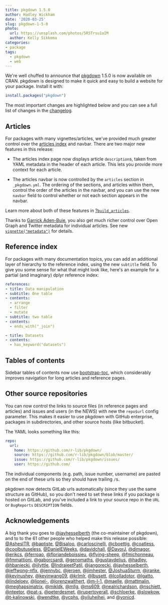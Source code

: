 ```yaml
---
title: pkgdown 1.5.0
author: Hadley Wickham
date: '2020-03-25'
slug: pkgdown-1-5-0
photo:
  url: https://unsplash.com/photos/5R5Trsu1aIM
  author: Kelly Sikkema
categories:
- package
tags:
  - pkgdown
  - web
---
```


We're well chuffed to announce that [pkgdown](https://pkgdown.r-lib.org/) 1.5.0 is now available on CRAN. pkgdown is designed to make it quick and easy to build a website for your package. Install it with:


```r
install.packages("pkgdown")
```

The most important changes are highlighted below and you can see a full list of changes in the [changelog](https://pkgdown.r-lib.org/news/).

## Articles

For packages with many vignettes/articles, we've provided much greater control over the [articles index](https://pkgdown.r-lib.org/articles) and navbar. There are two major new features in this release:
  
* The articles index page now displays article `description`s, taken from 
  YAML metadata in the header of each article. This lets you provide 
  more context for each article.
  
* The articles navbar is now controlled by the `articles` section in
  `_pkgdown.yml`. The ordering of the sections, and articles within
  them, control the order of the articles in the navbar, and you can
  use the new `navbar` field to control whether or not each section
  appears in the navbar.

Learn more about both of these features in [?`build_articles`](https://pkgdown.r-lib.org/reference/build_articles.html#index-and-navbar).

Thanks to [Garrick Aden-Buie](https://github.com/gadenbuie), you also get much richer control over Open Graph and Twitter metadata for individual articles. See new [`vignette("metadata")`](https://pkgdown.r-lib.org/articles/metadata.html) for details.

## Reference index

For packages with many documentation topics, you can add an additional layer of hierarchy to the reference index, using the new `subtitle` field. To give you some sense for what that might look like, here's an example for a partial (and imaginary) dplyr reference index:

```yaml
references:
- title: Data manipulation
- subtitle: One table
- contents:
  - arrange
  - filter
  - mutate
- subtitle: two table
- contents:
  - ends_with("_join")

- title: Datasets
- contents: 
  - has_keyword("datasets")
```

## Tables of contents

Sidebar tables of contents now use [bootstrap-toc](https://afeld.github.io/bootstrap-toc/), which considerably improves navigation for long articles and reference pages.

## Other source repositories

You can now control the links to source files (in reference pages and articles) and issues and users (in the NEWS) with new the `repo$url` config parameter. This makes it easier to use pkgdown with GitHub enterprise, packages in subdirectories, and other source hosts (like bitbucket). 

The YAML looks something like this:
  
```yaml
repo:
  url:
    home: https://github.com/r-lib/pkgdown/
    source: https://github.com/r-lib/pkgdown/blob/master/
    issue: https://github.com/r-lib/pkgdown/issues/
    user: https://github.com/
```

The individual components (e.g. path, issue number, username) are pasted on the end of these urls so they should have trailing `/`s.

pkgdown now detects GitLab urls automatically (since they use the same structure as GitHub), so you don't need to set these links if you package is hosted on GitLab, and you've included a link to your source repo in the `URL` or `BugReports` `DESCRIPTION` fields.

## Acknowledgements

A big thank you goes to [&#x0040;jayhesselberth](https://github.com/jayhesselberth) (the co-maintainer of pkgdown), and to to the 61 other people who helped make this release possible: 
[&#x0040;AshesITR](https://github.com/AshesITR),  [&#x0040;baptiste](https://github.com/baptiste), [&#x0040;Bisaloo](https://github.com/Bisaloo), [&#x0040;carloscinelli](https://github.com/carloscinelli), [&#x0040;cboettig](https://github.com/cboettig), [&#x0040;coatless](https://github.com/coatless), [&#x0040;coolbutuseless](https://github.com/coolbutuseless), [&#x0040;DanielEWeeks](https://github.com/DanielEWeeks), [&#x0040;davidchall](https://github.com/davidchall), [&#x0040;DavorJ](https://github.com/DavorJ), [&#x0040;dimagor](https://github.com/dimagor), [&#x0040;erikcs](https://github.com/erikcs), [&#x0040;ferroao](https://github.com/ferroao), [&#x0040;floriandeboissieu](https://github.com/floriandeboissieu), [&#x0040;flying-sheep](https://github.com/flying-sheep), [&#x0040;fmichonneau](https://github.com/fmichonneau), [&#x0040;fmmattioni](https://github.com/fmmattioni), [&#x0040;gaborcsardi](https://github.com/gaborcsardi), [&#x0040;genomaths](https://github.com/genomaths), [&#x0040;gustavdelius](https://github.com/gustavdelius), [&#x0040;hadley](https://github.com/hadley), [&#x0040;hbaniecki](https://github.com/hbaniecki), [&#x0040;ijlyttle](https://github.com/ijlyttle), [&#x0040;IndrajeetPatil](https://github.com/IndrajeetPatil), [&#x0040;jangorecki](https://github.com/jangorecki), [&#x0040;jayhesselberth](https://github.com/jayhesselberth), [&#x0040;jeffwong-nflx](https://github.com/jeffwong-nflx), [&#x0040;jennybc](https://github.com/jennybc), [&#x0040;jeroen](https://github.com/jeroen), [&#x0040;jimhester](https://github.com/jimhester), [&#x0040;JoshuaSturm](https://github.com/JoshuaSturm), [&#x0040;jranke](https://github.com/jranke), [&#x0040;kevinushey](https://github.com/kevinushey), [&#x0040;kevinwang09](https://github.com/kevinwang09), [&#x0040;krlmlr](https://github.com/krlmlr), [&#x0040;lbusett](https://github.com/lbusett), [&#x0040;lcolladotor](https://github.com/lcolladotor), [&#x0040;lgatto](https://github.com/lgatto), [&#x0040;lindeloev](https://github.com/lindeloev), [&#x0040;lionel-](https://github.com/lionel-), [&#x0040;lorenzwalthert](https://github.com/lorenzwalthert), [&#x0040;m-l-1](https://github.com/m-l-1), [&#x0040;maelle](https://github.com/maelle), [&#x0040;mattmalin](https://github.com/mattmalin), [&#x0040;meghapsimatrix](https://github.com/meghapsimatrix), [&#x0040;mikldk](https://github.com/mikldk), [&#x0040;mllg](https://github.com/mllg), [&#x0040;ms609](https://github.com/ms609), [&#x0040;nealrichardson](https://github.com/nealrichardson), [&#x0040;nschiett](https://github.com/nschiett), [&#x0040;nteetor](https://github.com/nteetor), [&#x0040;pat-s](https://github.com/pat-s), [&#x0040;peterdesmet](https://github.com/peterdesmet), [&#x0040;rupertoverall](https://github.com/rupertoverall), [&#x0040;schloerke](https://github.com/schloerke), [&#x0040;slowkow](https://github.com/slowkow), [&#x0040;t-kalinowski](https://github.com/t-kalinowski), [&#x0040;wendtke](https://github.com/wendtke), [&#x0040;ycphs](https://github.com/ycphs), [&#x0040;yiluheihei](https://github.com/yiluheihei), and [&#x0040;yonicd](https://github.com/yonicd).
